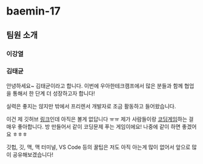 # baemin-17

## 팀원 소개

### 이강열

### 김태균

안녕하세요~ 김태균이라고 합니다. 이번에 우아한테크캠프에서 많은 분들과 함께 협업을 통해서 한 단계 더 성장하고자 합니다!

실력은 좋지는 않지만 밖에서 프리렌서 개발자로 조금 활동하고 들어왔습니다.

이건 제 깃허브 [링크](https://github.com/TsooranKim)인데 아직은 볼게 없답니다 ㅠㅠ 제가 사람들이랑 [코딩게임](https://www.codingame.com/profile/8724b64d0b8e8c1a0edb614d958f23927661771)하는 걸 매우 좋아합니다. 방 만들어서 같이 코딩문제 푸는 게임이에요! 나중에 같이 하면 좋겠어요 ㅎㅎㅎ

깃헙, 깃, 맥, 맥 터미널, VS Code 등의 꿀팁은 저도 아직 아는게 많이 없어서 앞으로 많이 공유해보겠습니다!